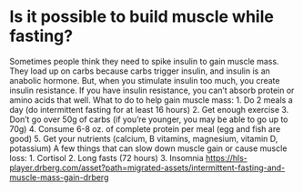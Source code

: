 # Is it possible to build muscle while fasting?

Sometimes people think they need to spike insulin to gain muscle mass. They load up on carbs because carbs trigger insulin, and insulin is an anabolic hormone. But, when you stimulate insulin too much, you create insulin resistance. If you have insulin resistance, you can’t absorb protein or amino acids that well. What to do to help gain muscle mass: 1. Do 2 meals a day (do intermittent fasting for at least 16 hours) 2. Get enough exercise 3. Don’t go over 50g of carbs (if you’re younger, you may be able to go up to 70g) 4. Consume 6-8 oz. of complete protein per meal (egg and fish are good) 5. Get your nutrients (calcium, B vitamins, magnesium, vitamin D, potassium) A few things that can slow down muscle gain or cause muscle loss: 1. Cortisol 2. Long fasts (72 hours) 3. Insomnia https://hls-player.drberg.com/asset?path=migrated-assets/intermittent-fasting-and-muscle-mass-gain-drberg